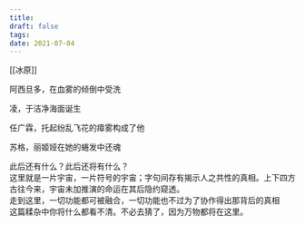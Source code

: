 ```yaml
---
title: 
draft: false
tags: 
date: 2021-07-04
---
```

[[冰原]]

阿西旦多，在血雾的倾倒中受洗

凌，于洁净海面诞生

任广霖，托起纷乱飞花的瘴雾构成了他

苏格，丽姬娅在她的蜷发中还魂

此后还有什么？此后还将有什么？  
这里就是一片宇宙，一片符号的宇宙；字句间存有揭示人之共性的真相。上下四方古往今来，宇宙未加推演的命运在其后隐约窥透。  
走到这里，一切功能都可被融合，一切功能也不过为了协作得出那背后的真相  
这篇糅杂中你将什么都看不清。不必去猜了，因为万物都将在这里。